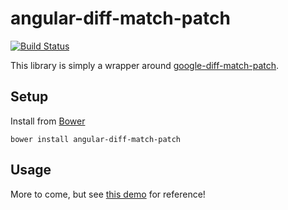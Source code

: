 angular-diff-match-patch
========================
[![Build Status](https://travis-ci.org/amweiss/angular-diff-match-patch.svg?branch=master)](https://travis-ci.org/amweiss/angular-diff-match-patch)

This library is simply a wrapper around [google-diff-match-patch](https://code.google.com/p/google-diff-match-patch/).

Setup
-----

Install from [Bower](http://bower.io/)

`bower install angular-diff-match-patch`

Usage
-----

More to come, but see [this demo](http://embed.plnkr.co/KzTzbm/preview) for reference!
